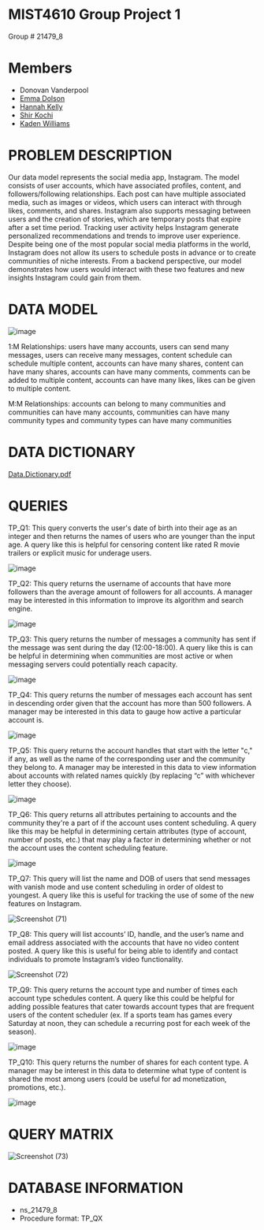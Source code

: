 # MIST4610 Group Project 1

Group # 21479_8

# Members
- Donovan Vanderpool
- [Emma Dolson](https://github.com/eld49325/EmmaDolson_MIST4610GroupProject1)
- [Hannah Kelly](https://github.com/hannahkelly98765/MIST-4610)
- [Shir Kochi](https://github.com/shirkorchi/GroupProject1)
- [Kaden Williams](https://github.com/kadenwilliams1/21479_-8)

# PROBLEM DESCRIPTION

Our data model represents the social media app, Instagram. The model consists of user accounts, which have associated profiles, content, and followers/following relationships. Each post can have multiple associated media, such as images or videos, which users can interact with through likes, comments, and shares. Instagram also supports messaging between users and the creation of stories, which are temporary posts that expire after a set time period. Tracking user activity helps Instagram generate personalized recommendations and trends to improve user experience. Despite being one of the most popular social media platforms in the world, Instagram does not allow its users to schedule posts in advance or to create communities of niche interests. From a backend perspective, our model demonstrates how users would interact with these two features and new insights Instagram could gain from them.

# DATA MODEL

![image](https://user-images.githubusercontent.com/129460719/228989935-6fdb6b22-255a-4931-9141-fa0d99884e57.png)

1:M Relationships: users have many accounts, users can send many messages, users can receive many messages, content schedule can schedule multiple content, accounts can have many shares, content can have many shares, accounts can have many comments, comments can be added to multiple content, accounts can have many likes, likes can be given to multiple content.

M:M Relationships: accounts can belong to many communities and communities can have many accounts, communities can have many community types and community types can have many communities

# DATA DICTIONARY

[Data.Dictionary.pdf](https://github.com/donovanv2/MIST4610/files/11117019/Data.Dictionary.pdf)

# QUERIES

TP_Q1: This query converts the user's date of birth into their age as an integer and then returns the names of users who are younger than the input age. A query like this is helpful for censoring content like rated R movie trailers or explicit music for underage users.

![image](https://user-images.githubusercontent.com/129460719/228990792-3ad14c81-598c-4521-b475-90ddb5a70072.png)


TP_Q2: This query returns the username of accounts that have more followers than the average amount of followers for all accounts. A manager may be interested in this information to improve its algorithm and search engine.

![image](https://user-images.githubusercontent.com/129460719/228990847-9a50728d-7a35-4141-bfb0-48994db87149.png)

TP_Q3: This query returns the number of messages a community has sent if the message was sent during the day (12:00-18:00). A query like this is can be helpful in determining when communities are most active or when messaging servers could potentially reach capacity. 

![image](https://user-images.githubusercontent.com/129460719/229161944-acbf5ff2-66db-4976-a5c7-8bbf8b8b4e45.png)

TP_Q4: This query returns the number of messages each account has sent in descending order given that the account has more than 500 followers. A manager may be interested in this data to gauge how active a particular account is.

![image](https://user-images.githubusercontent.com/129460719/229162104-b7ed3827-d062-480d-bb7a-4d5e41690fda.png)

TP_Q5: This query returns the account handles that start with the letter "c," if any, as well as the name of the corresponding user and the community they belong to. A manager may be interested in this data to view information about accounts with related names quickly (by replacing “c” with whichever letter they choose).

![image](https://user-images.githubusercontent.com/129460719/229162207-a1ffe2e8-16c7-4c60-b6d8-d44b3e5d1825.png)

TP_Q6: This query returns all attributes pertaining to accounts and the community they're a part of if the account uses content scheduling. A query like this may be helpful in determining certain attributes (type of account, number of posts, etc.) that may play a factor in determining whether or not the account uses the content scheduling feature.

![image](https://user-images.githubusercontent.com/129460719/229162311-4271d6ac-1cc7-429e-a6aa-70c7b883f5f6.png)

TP_Q7: This query will list the name and DOB of users that send messages with vanish mode and use content scheduling in order of oldest to youngest. A query like this is useful for tracking the use of some of the new features on Instagram.

![Screenshot (71)](https://user-images.githubusercontent.com/129460719/228991572-ebef94b6-4637-4f4e-9e35-87513edb5a54.png)

TP_Q8: This query will list accounts’ ID, handle, and the user’s name and email address associated with the accounts that have no video content posted. A query like this is useful for being able to identify and contact individuals to promote Instagram’s video functionality.

![Screenshot (72)](https://user-images.githubusercontent.com/129460719/228991659-7a6e298b-14dd-4023-a343-6f4772a1fee3.png)

TP_Q9: This query returns the account type and number of times each account type schedules content. A query like this could be helpful for adding possible features that cater towards account types that are frequent users of the content scheduler (ex. If a sports team has games every Saturday at noon, they can schedule a recurring post for each week of the season).

![image](https://user-images.githubusercontent.com/129460719/229162414-a116c7be-4036-405d-b00e-b2585ed813a4.png)

TP_Q10: This query returns the number of shares for each content type. A manager may be interest in this data to determine what type of content is shared the most among users (could be useful for ad monetization, promotions, etc.).

![image](https://user-images.githubusercontent.com/129460719/229162581-0c6b3c69-814e-4378-a8ea-7805f8de9449.png)

# QUERY MATRIX

![Screenshot (73)](https://user-images.githubusercontent.com/129460719/229194749-404c2315-52e5-4e91-b94c-0162a9dfbd68.png)

# DATABASE INFORMATION

- ns_21479_8
- Procedure format: TP_QX
